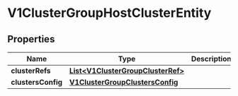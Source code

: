 # V1ClusterGroupHostClusterEntity

## Properties
Name | Type | Description | Notes
------------ | ------------- | ------------- | -------------
**clusterRefs** | [**List&lt;V1ClusterGroupClusterRef&gt;**](V1ClusterGroupClusterRef.md) |  |  [optional]
**clustersConfig** | [**V1ClusterGroupClustersConfig**](V1ClusterGroupClustersConfig.md) |  |  [optional]
